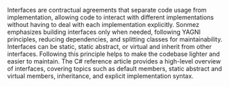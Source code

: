 Interfaces are contractual agreements that separate code usage from implementation, allowing code to interact with different 
implementations without having to deal with each implementation explicitly. Sonmez emphasizes building interfaces only when needed, 
following YAGNI principles, reducing dependencies, and splitting classes for maintainability. Interfaces can be static, static abstract,
or virtual and inherit from other interfaces. Following this principle helps to make the codebase lighter and easier to maintain. 
The C# reference article provides a high-level overview of interfaces, covering topics such as default members, static abstract and virtual members, inheritance,
and explicit implementation syntax.
